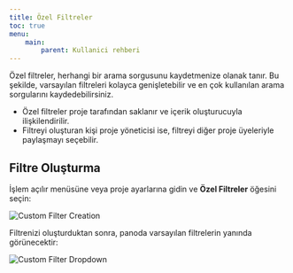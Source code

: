 ```yaml
---
title: Özel Filtreler
toc: true
menu:
    main:
        parent: Kullanici rehberi
---
```


Özel filtreler, herhangi bir arama sorgusunu kaydetmenize olanak tanır.
Bu şekilde, varsayılan filtreleri kolayca genişletebilir ve en çok kullanılan arama sorgularını kaydedebilirsiniz.

- Özel filtreler proje tarafından saklanır ve içerik oluşturucuyla ilişkilendirilir.
- Filtreyi oluşturan kişi proje yöneticisi ise, filtreyi diğer proje üyeleriyle paylaşmayı seçebilir.

Filtre Oluşturma
----------------

İşlem açılır menüsüne veya proje ayarlarına gidin ve **Özel Filtreler** öğesini seçin:

![Custom Filter Creation](/images/v1/custom-filter-creation.png)

Filtrenizi oluşturduktan sonra, panoda varsayılan filtrelerin yanında görünecektir:

![Custom Filter Dropdown](/images/v1/custom-filter-dropdown.png)
